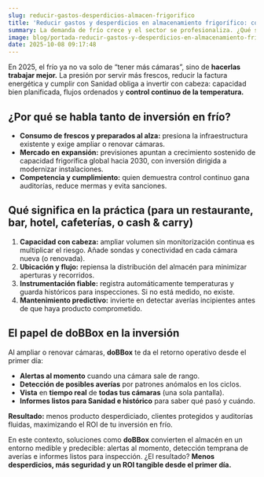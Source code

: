 ```yaml
---
slug: reducir-gastos-desperdicios-almacen-frigorifico
title: 'Reducir gastos y desperdicios en almacenamiento frigorífico: cómo traducir la tendencia global a tu cocina y cámaras'
summary: La demanda de frío crece y el sector se profesionaliza. ¿Qué significa “reducir gastos y desperdicios en almacenamiento frigorífico” para hostelería y alimentación? Detección, análisis y control para no romper la cadena de frío.
image: blog/portada-reducir-gastos-y-desperdicios-en-almacenamiento-frigorifico.jpg
date: 2025-10-08 09:17:48
---
```

En 2025, el frío ya no va solo de “tener más cámaras”, sino de **hacerlas trabajar mejor.** La presión por servir más frescos, reducir la factura energética y cumplir con Sanidad obliga a invertir con cabeza: capacidad bien planificada, flujos ordenados y **control continuo de la temperatura.** 


## ¿Por qué se habla tanto de inversión en frío?

- **Consumo de frescos y preparados al alza:** presiona la infraestructura existente y exige ampliar o renovar cámaras. 
- **Mercado en expansión:** previsiones apuntan a crecimiento sostenido de capacidad frigorífica global hacia 2030, con inversión dirigida a modernizar instalaciones.
- **Competencia y cumplimiento:** quien demuestra control continuo gana auditorías, reduce mermas y evita sanciones.


## Qué significa en la práctica (para un restaurante, bar, hotel, cafeterías, o cash & carry)

1. **Capacidad con cabeza:** ampliar volumen sin monitorización continua es multiplicar el riesgo. Añade sondas y conectividad en cada cámara nueva (o renovada).
2. **Ubicación y flujo:** repiensa la distribución del almacén para minimizar aperturas y recorridos.
3. **Instrumentación fiable:** registra automáticamente temperaturas y guarda históricos para inspecciones. Si no está medido, no existe.
4. **Mantenimiento predictivo:** invierte en detectar averías incipientes antes de que haya producto comprometido. 


## El papel de doBBox en la inversión

Al ampliar o renovar cámaras, **doBBox** te da el retorno operativo desde el primer día:

- **Alertas al momento** cuando una cámara sale de rango.
- **Detección de posibles averías** por patrones anómalos en los ciclos.
- **Vista** en **tiempo real** de **todas tus cámaras** (una sola pantalla).
- **Informes listos para Sanidad e histórico** para saber qué pasó y cuándo.

**Resultado:** menos producto desperdiciado, clientes protegidos y auditorías fluidas, maximizando el ROI de tu inversión en frío.


En este contexto, soluciones como **doBBox** convierten el almacén en un entorno medible y predecible: alertas al momento, detección temprana de averías e informes listos para inspección. ¿El resultado? **Menos desperdicios, más seguridad y un ROI tangible desde el primer día.**
